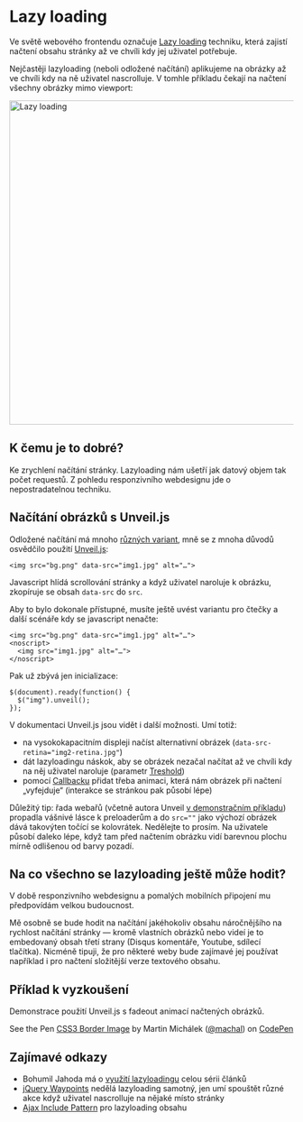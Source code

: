 Lazy loading
============

<!--
TODO
- unveil.js fold problém: buď musím nastavit velký treshold (600), ale pak nevidím ani animaci nebo se na vysokých displejích nezobrazují obrázky cca ve druhé půlce výšky
- unveil.js a iOS scrolling - opravdu se musí načítat až po skončení scrollování?
-->


Ve světě webového frontendu označuje [Lazy loading](http://cs.wikipedia.org/wiki/Lazy_loading) techniku, která zajistí načtení obsahu stránky až ve chvíli kdy jej uživatel potřebuje.

Nejčastěji lazyloading (neboli odložené načítání) aplikujeme na obrázky až ve chvíli kdy na ně uživatel nascrolluje. V tomhle příkladu čekají na načtení všechny obrázky mimo viewport:

<img class="picture" src="content/schemes/lazyloading.jpg" width="1000" height="575" alt="Lazy loading">

## K čemu je to dobré?

Ke zrychlení načítání stránky. Lazyloading nám ušetří jak datový objem tak počet requestů. Z pohledu responzivního webdesignu jde o nepostradatelnou techniku.

## Načítání obrázků s Unveil.js

Odložené načítání má mnoho [různých variant](http://jecas.cz/lazy-loading-obrazky), mně se z mnoha důvodů osvědčilo použití [Unveil.js](https://github.com/luis-almeida/unveil):

	<img src="bg.png" data-src="img1.jpg" alt="…">

Javascript hlídá scrollování stránky a když uživatel naroluje k obrázku, zkopíruje se obsah `data-src` do `src`.

Aby to bylo dokonale přístupné, musíte ještě uvést variantu pro čtečky a další scénáře kdy se javascript nenačte:

	<img src="bg.png" data-src="img1.jpg" alt="…">
	<noscript>
	  <img src="img1.jpg" alt="…">
	</noscript>

Pak už zbývá jen inicializace:

	$(document).ready(function() {
	  $("img").unveil();
	});

V dokumentaci Unveil.js jsou vidět i další možnosti. Umí totiž:

* na vysokokapacitním displeji načíst alternativní obrázek (`data-src-retina="img2-retina.jpg"`)
* dát lazyloadingu náskok, aby se obrázek nezačal načítat až ve chvíli kdy na něj uživatel naroluje (parametr [Treshold](https://github.com/luis-almeida/unveil#threshold))
* pomocí [Callbacku](https://github.com/luis-almeida/unveil#callback) přidat třeba animaci, která nám obrázek při načtení „vyfejduje“ (interakce se stránkou pak působí lépe)

Důležitý tip: řada webařů (včetně autora Unveil [v demonstračním příkladu](http://luis-almeida.github.io/unveil/)) propadla vášnivé lásce k preloaderům a do `src=""` jako výchozí obrázek dává takovýten točící se kolovrátek. Nedělejte to prosím.  Na uživatele působí daleko lépe, když tam před načtením obrázku vidí barevnou plochu mírně odlišenou od barvy pozadí.

## Na co všechno se lazyloading ještě může hodit?

V době responzivního webdesignu a pomalých mobilních připojení mu předpovídám velkou budoucnost.

Mě osobně se bude hodit na načítání jakéhokoliv obsahu náročnějšího na rychlost načítání stránky — kromě vlastních obrázků nebo videí je to embedovaný obsah třetí strany (Disqus komentáře, Youtube, sdílecí tlačítka). Nicméně tipuji, že pro některé weby bude zajímavé jej používat například i pro načtení složitější verze textového obsahu.


## Příklad k vyzkoušení

Demonstrace použití Unveil.js s fadeout animací načtených obrázků.

<p data-height="270" data-theme-id="502" data-slug-hash="ILhbK" data-user="machal" data-default-tab="result" class='codepen'>See the Pen <a href='http://codepen.io/machal/pen/ILhbK'>CSS3 Border Image</a> by Martin Michálek (<a href='http://codepen.io/machal'>@machal</a>) on <a href='http://codepen.io'>CodePen</a></p>
<script async src="http://codepen.io/assets/embed/ei.js"></script>

## Zajímavé odkazy

* Bohumil Jahoda má o [využití lazyloadingu](http://jecas.cz/lazy-loading) celou sérii článků
* [jQuery Waypoints](http://imakewebthings.com/jquery-waypoints/) nedělá lazyloading samotný, jen umí spouštět různé akce když uživatel nascrolluje na nějaké místo stránky
* [Ajax Include Pattern](https://github.com/filamentgroup/Ajax-Include-Pattern/) pro lazyloading obsahu

